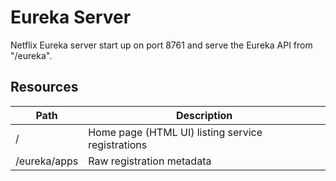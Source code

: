 # Eureka Server

Netflix Eureka server start up on port 8761 and serve the Eureka API from "/eureka".

## Resources

| Path             | Description                                       |
|------------------|---------------------------------------------------|
| /                | Home page (HTML UI) listing service registrations |
| /eureka/apps     | Raw registration metadata                         |
